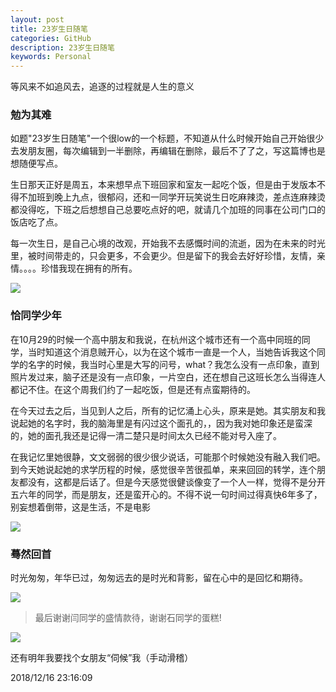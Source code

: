 ```yaml
---
layout: post
title: 23岁生日随笔
categories: GitHub
description: 23岁生日随笔
keywords: Personal
---
```

等风来不如追风去，追逐的过程就是人生的意义

### 勉为其难

如题"23岁生日随笔"一个很low的一个标题，不知道从什么时候开始自己开始很少去发朋友圈，每次编辑到一半删除，再编辑在删除，最后不了了之，写这篇博也是想随便写点。

生日那天正好是周五，本来想早点下班回家和室友一起吃个饭，但是由于发版本不得不加班到晚上九点，很郁闷，还和一同学开玩笑说生日吃麻辣烫，差点连麻辣烫都没得吃，下班之后想想自己总要吃点好的吧，就请几个加班的同事在公司门口的饭店吃了点。

每一次生日，是自己心境的改观，开始我不去感慨时间的流逝，因为在未来的时光里，被时间带走的，只会更多，不会更少。但是留下的我会去好好珍惜，友情，亲情。。。。珍惜我现在拥有的所有。


![](https://i.imgur.com/s3J73gC.jpg)


### 恰同学少年

在10月29的时候一个高中朋友和我说，在杭州这个城市还有一个高中同班的同学，当时知道这个消息贼开心，以为在这个城市一直是一个人，当她告诉我这个同学的名字的时候，我当时心里是大写的问号，what？我怎么没有一点印象，直到照片发过来，脑子还是没有一点印象，一片空白，还在想自己这班长怎么当得连人都记不住。在这个周我们约了一起吃饭，但是还有点蛮期待的。

在今天过去之后，当见到人之后，所有的记忆涌上心头，原来是她。其实朋友和我说起她的名字时，我的脑海里是有闪过这个面孔的，，因为我对她印象还是蛮深的，她的面孔我还是记得一清二楚只是时间太久已经不能对号入座了。

在我记忆里她很静，文文弱弱的很少很少说话，可能那个时候她没有融入我们吧。到今天她说起她的求学历程的时候，感觉很辛苦很孤单，来来回回的转学，连个朋友都没有，这都是后话了。但是今天感觉很健谈像变了一个人一样，觉得不是分开五六年的同学，而是朋友，还是蛮开心的。不得不说一句时间过得真快6年多了，别妄想着倒带，这是生活，不是电影

![](https://i.imgur.com/jYw75rM.jpg)

### 蓦然回首

时光匆匆，年华已过，匆匆远去的是时光和背影，留在心中的是回忆和期待。


![](https://i.imgur.com/E1pILdc.jpg)

> 最后谢谢闫同学的盛情款待，谢谢石同学的蛋糕!


![](https://i.imgur.com/Ah95kx2.jpg)

还有明年我要找个女朋友“伺候”我（手动滑稽）

2018/12/16 23:16:09 


